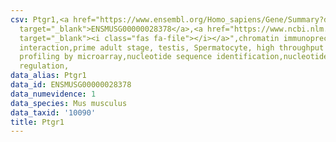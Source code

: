 ```yaml
---
csv: Ptgr1,<a href="https://www.ensembl.org/Homo_sapiens/Gene/Summary?db=core;g=ENSMUSG00000028378"
  target="_blank">ENSMUSG00000028378</a>,<a href="https://www.ncbi.nlm.nih.gov/pubmed/23834426"
  target="_blank"><i class="fas fa-file"></i></a>",chromatin immunoprecipitation assay,direct
  interaction,prime adult stage, testis, Spermatocyte, high throughput transcription
  profiling by microarray,nucleotide sequence identification,nucleotide sequence identification,transcriptional
  regulation,
data_alias: Ptgr1
data_id: ENSMUSG00000028378
data_numevidence: 1
data_species: Mus musculus
data_taxid: '10090'
title: Ptgr1
---
```

